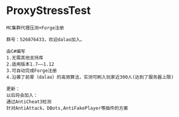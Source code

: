 # ProxyStressTest
	MC集群代理压测+Forge注册

	群号：526876433，欢迎dalao加入。

	由C#编写
	1.无需其他支持库
	2.适用版本1.7——1.12
	3.可自动完成Forge注册
	4.沿袭了前辈（dalao）的高效算法，实测可刷入玩家近300人(达到了服务器上限)

	更新：
	以后将会加入：
	通过AntiCheat3检测
	针对AntiAttack，DBots,AntiFakePlayer等插件的方案
